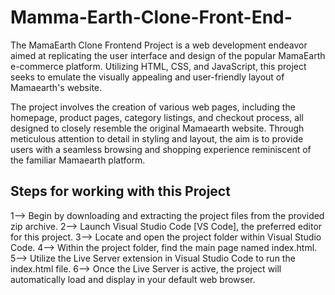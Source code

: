 # Mamma-Earth-Clone-Front-End-

 The MamaEarth Clone Frontend Project is a web development endeavor aimed at replicating the user interface and design of the popular MamaEarth e-commerce platform. Utilizing HTML, CSS, and JavaScript, this project seeks to emulate the visually appealing and user-friendly layout of Mamaearth's website.

The project involves the creation of various web pages, including the homepage, product pages, category listings, and checkout process, all designed to closely resemble the original Mamaearth website. Through meticulous attention to detail in styling and layout, the aim is to provide users with a seamless browsing and shopping experience reminiscent of the familiar Mamaearth platform.

## Steps for working with this Project
1--> Begin by downloading and extracting the project files from the provided zip archive. 
2--> Launch Visual Studio Code [VS Code], the preferred editor for this project.
3--> Locate and open the project folder within Visual Studio Code.
4--> Within the project folder, find the main page named index.html.
5--> Utilize the Live Server extension in Visual Studio Code to run the index.html file.
6--> Once the Live Server is active, the project will automatically load and display in your default web browser.

